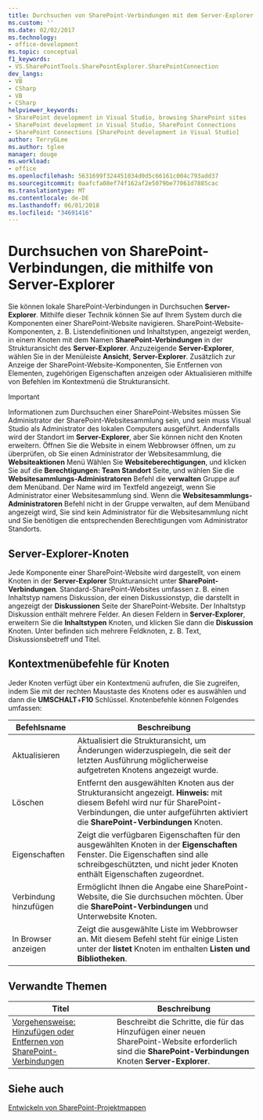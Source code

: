 ```yaml
---
title: Durchsuchen von SharePoint-Verbindungen mit dem Server-Explorer | Microsoft Docs
ms.custom: ''
ms.date: 02/02/2017
ms.technology:
- office-development
ms.topic: conceptual
f1_keywords:
- VS.SharePointTools.SharePointExplorer.SharePointConnection
dev_langs:
- VB
- CSharp
- VB
- CSharp
helpviewer_keywords:
- SharePoint development in Visual Studio, browsing SharePoint sites
- SharePoint development in Visual Studio, SharePoint Connections
- SharePoint Connections [SharePoint development in Visual Studio]
author: TerryGLee
ms.author: tglee
manager: douge
ms.workload:
- office
ms.openlocfilehash: 5631699f324451034d0d5c66161c004c793add37
ms.sourcegitcommit: 0aafcfa08ef74f162af2e5079be77061d7885cac
ms.translationtype: MT
ms.contentlocale: de-DE
ms.lasthandoff: 06/01/2018
ms.locfileid: "34691416"
---
```

# <a name="browsing-sharepoint-connections-that-use-server-explorer"></a>Durchsuchen von SharePoint-Verbindungen, die mithilfe von Server-Explorer
  Sie können lokale SharePoint-Verbindungen in Durchsuchen **Server-Explorer**. Mithilfe dieser Technik können Sie auf Ihrem System durch die Komponenten einer SharePoint-Website navigieren. SharePoint-Website-Komponenten, z. B. Listendefinitionen und Inhaltstypen, angezeigt werden, in einem Knoten mit dem Namen **SharePoint-Verbindungen** in der Strukturansicht des **Server-Explorer**. Anzuzeigende **Server-Explorer**, wählen Sie in der Menüleiste **Ansicht**, **Server-Explorer**. Zusätzlich zur Anzeige der SharePoint-Website-Komponenten, Sie Entfernen von Elementen, zugehörigen Eigenschaften anzeigen oder Aktualisieren mithilfe von Befehlen im Kontextmenü die Strukturansicht.  
  
> [!IMPORTANT]  
>  Informationen zum Durchsuchen einer SharePoint-Websites müssen Sie Administrator der SharePoint-Websitesammlung sein, und sein muss Visual Studio als Administrator des lokalen Computers ausgeführt. Andernfalls wird der Standort im **Server-Explorer**, aber Sie können nicht den Knoten erweitern. Öffnen Sie die Website in einem Webbrowser öffnen, um zu überprüfen, ob Sie einen Administrator der Websitesammlung, die **Websiteaktionen** Menü Wählen Sie **Websiteberechtigungen**, und klicken Sie auf die **Berechtigungen: Team Standort** Seite, und wählen Sie die **Websitesammlungs-Administratoren** Befehl die **verwalten** Gruppe auf dem Menüband. Der Name wird im Textfeld angezeigt, wenn Sie Administrator einer Websitesammlung sind. Wenn die **Websitesammlungs-Administratoren** Befehl nicht in der Gruppe verwalten, auf dem Menüband angezeigt wird, Sie sind kein Administrator für die Websitesammlung nicht und Sie benötigen die entsprechenden Berechtigungen vom Administrator Standorts.  
  
## <a name="server-explorer-nodes"></a>Server-Explorer-Knoten
 Jede Komponente einer SharePoint-Website wird dargestellt, von einem Knoten in der **Server-Explorer** Strukturansicht unter **SharePoint-Verbindungen**. Standard-SharePoint-Websites umfassen z. B. einen Inhaltstyp namens Diskussion, der einen Diskussionstyp, die darstellt in angezeigt der **Diskussionen** Seite der SharePoint-Website. Der Inhaltstyp Diskussion enthält mehrere Felder. An diesen Feldern in **Server-Explorer**, erweitern Sie die **Inhaltstypen** Knoten, und klicken Sie dann die **Diskussion** Knoten. Unter befinden sich mehrere Feldknoten, z. B. Text, Diskussionsbetreff und Titel.  
  
## <a name="node-shortcut-menu-commands"></a>Kontextmenübefehle für Knoten
 Jeder Knoten verfügt über ein Kontextmenü aufrufen, die Sie zugreifen, indem Sie mit der rechten Maustaste des Knotens oder es auswählen und dann die **UMSCHALT**+**F10** Schlüssel. Knotenbefehle können Folgendes umfassen:  
  
|Befehlsname|Beschreibung|  
|------------------|-----------------|  
|Aktualisieren|Aktualisiert die Strukturansicht, um Änderungen widerzuspiegeln, die seit der letzten Ausführung möglicherweise aufgetreten Knotens angezeigt wurde.|  
|Löschen|Entfernt den ausgewählten Knoten aus der Strukturansicht angezeigt. **Hinweis:** mit diesem Befehl wird nur für SharePoint-Verbindungen, die unter aufgeführten aktiviert die **SharePoint-Verbindungen** Knoten.|  
|Eigenschaften|Zeigt die verfügbaren Eigenschaften für den ausgewählten Knoten in der **Eigenschaften** Fenster. Die Eigenschaften sind alle schreibgeschützten, und nicht jeder Knoten enthält Eigenschaften zugeordnet.|  
|Verbindung hinzufügen|Ermöglicht Ihnen die Angabe eine SharePoint-Website, die Sie durchsuchen möchten. Über die **SharePoint-Verbindungen** und Unterwebsite Knoten.|  
|In Browser anzeigen|Zeigt die ausgewählte Liste im Webbrowser an. Mit diesem Befehl steht für einige Listen unter der **listet** Knoten im enthalten **Listen und Bibliotheken**.|  
  
## <a name="related-topics"></a>Verwandte Themen
  
|Titel|Beschreibung|  
|-----------|-----------------|  
|[Vorgehensweise: Hinzufügen oder Entfernen von SharePoint-Verbindungen](../sharepoint/how-to-add-or-remove-sharepoint-connections.md)|Beschreibt die Schritte, die für das Hinzufügen einer neuen SharePoint-Website erforderlich sind die **SharePoint-Verbindungen** Knoten **Server-Explorer**.|  
  
## <a name="see-also"></a>Siehe auch
 [Entwickeln von SharePoint-Projektmappen](../sharepoint/developing-sharepoint-solutions.md)  
  
 